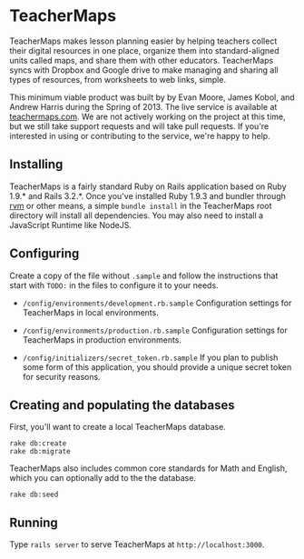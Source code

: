 # TeacherMaps

TeacherMaps makes lesson planning easier by helping teachers collect their digital resources in one place, organize them into standard-aligned units called maps, and share them with other educators. TeacherMaps syncs with Dropbox and Google drive to make managing and sharing all types of resources, from worksheets to web links, simple.

This minimum viable product was built by by Evan Moore, James Kobol, and Andrew Harris during the Spring of 2013. The live service is available at [teachermaps.com](http://www.teachermaps.com). We are not actively working on the project at this time, but we still take support requests and will take pull requests. If you're interested in using or contributing to the service, we're happy to help.

## Installing

TeacherMaps is a fairly standard Ruby on Rails application based on Ruby 1.9.* and Rails 3.2.*. Once you've installed Ruby 1.9.3 and bundler through [rvm](http://rvm.io/) or other means, a simple `bundle install` in the TeacherMaps root directory will install all dependencies. You may also need to install a JavaScript Runtime like NodeJS.

## Configuring

Create a copy of the file without `.sample` and follow the instructions that start with `TODO:` in the files to configure it to your needs.

* `/config/environments/development.rb.sample`
Configuration settings for TeacherMaps in local environments.

* `/config/environments/production.rb.sample`
Configuration settings for TeacherMaps in production environments.

* `/config/initializers/secret_token.rb.sample`
If you plan to publish some form of this application, you should provide a unique secret token for security reasons.

## Creating and populating the databases

First, you'll want to create a local TeacherMaps database.

	rake db:create
	rake db:migrate

TeacherMaps also includes common core standards for Math and English, which you can optionally add to the the database.

	rake db:seed

## Running

Type `rails server` to serve TeacherMaps at `http://localhost:3000`.
